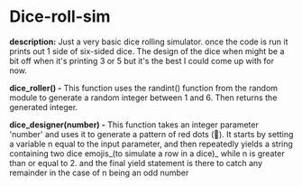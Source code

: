 # Dice-roll-sim


**description:** Just a very basic dice rolling simulator. once the code is run it prints out 1 side of six-sided dice. The design of the dice when might be a bit off when it's printing 3 or 5 but it's the best I could come up with for now.


**dice_roller() -** This function uses the randint() function from the random module to generate a random integer between 1 and 6. Then returns the generated integer.


**dice_designer(number) -** This function takes an integer parameter 'number' and uses it to generate a pattern of red dots (🔴). It starts by setting a variable n equal to the input parameter, and then repeatedly yields a string containing two dice emojis_(to simulate a row in a dice)_ while n is greater than or equal to 2. and the final yield statement is there to catch any remainder in the case of n being an odd number
